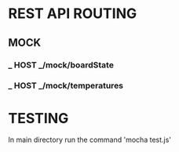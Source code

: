 # REST API ROUTING

## MOCK

### _ HOST _/mock/boardState
### _ HOST _/mock/temperatures

# TESTING
In main directory run the command 'mocha test.js'
